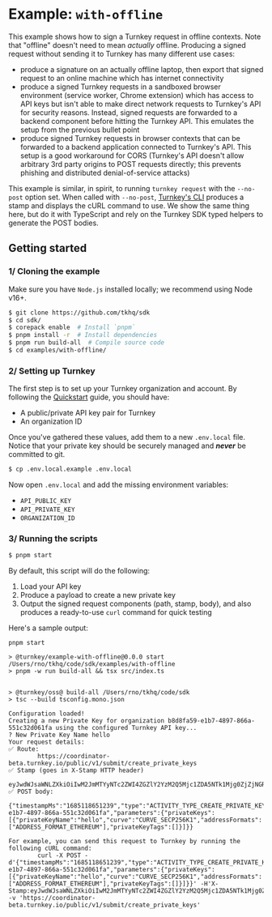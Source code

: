# Example: `with-offline`

This example shows how to sign a Turnkey request in offline contexts. Note that "offline" doesn't need to mean _actually_ offline. Producing a signed request without sending it to Turnkey has many different use cases:

- produce a signature on an actually offline laptop, then export that signed request to an online machine which has internet connectivity
- produce a signed Turnkey requests in a sandboxed browser environment (service worker, Chrome extension) which has access to API keys but isn't able to make direct network requests to Turnkey's API for security reasons. Instead, signed requests are forwarded to a backend component before hitting the Turnkey API. This emulates the setup from the previous bullet point
- produce signed Turnkey requests in browser contexts that can be forwarded to a backend application connected to Turnkey's API. This setup is a good workaround for CORS (Turnkey's API doesn't allow arbitrary 3rd party origins to POST requests directly; this prevents phishing and distributed denial-of-service attacks)

This example is similar, in spirit, to running `turnkey request` with the `--no-post` option set. When called with `--no-post`, [Turnkey's CLI](https://github.com/tkhq/tkcli) produces a stamp and displays the cURL command to use. We show the same thing here, but do it with TypeScript and rely on the Turnkey SDK typed helpers to generate the POST bodies.

## Getting started

### 1/ Cloning the example

Make sure you have `Node.js` installed locally; we recommend using Node v16+.

```bash
$ git clone https://github.com/tkhq/sdk
$ cd sdk/
$ corepack enable  # Install `pnpm`
$ pnpm install -r  # Install dependencies
$ pnpm run build-all  # Compile source code
$ cd examples/with-offline/
```

### 2/ Setting up Turnkey

The first step is to set up your Turnkey organization and account. By following the [Quickstart](https://turnkey.readme.io/docs/quickstart) guide, you should have:

- A public/private API key pair for Turnkey
- An organization ID

Once you've gathered these values, add them to a new `.env.local` file. Notice that your private key should be securely managed and **_never_** be committed to git.

```bash
$ cp .env.local.example .env.local
```

Now open `.env.local` and add the missing environment variables:

- `API_PUBLIC_KEY`
- `API_PRIVATE_KEY`
- `ORGANIZATION_ID`

### 3/ Running the scripts

```bash
$ pnpm start
```

By default, this script will do the following:

1. Load your API key
2. Produce a payload to create a new private key
3. Output the signed request components (path, stamp, body), and also produces a ready-to-use `curl` command for quick testing

Here's a sample output:

```
pnpm start

> @turnkey/example-with-offline@0.0.0 start /Users/rno/tkhq/code/sdk/examples/with-offline
> pnpm -w run build-all && tsx src/index.ts


> @turnkey/oss@ build-all /Users/rno/tkhq/code/sdk
> tsc --build tsconfig.mono.json

Configuration loaded!
Creating a new Private Key for organization b8d8fa59-e1b7-4897-866a-551c32d061fa using the configured Turnkey API key...
? New Private Key Name hello
Your request details:
✅ Route:
        https://coordinator-beta.turnkey.io/public/v1/submit/create_private_keys
✅ Stamp (goes in X-Stamp HTTP header)
        eyJwdWJsaWNLZXkiOiIwM2JmMTYyNTc2ZWI4ZGZlY2YzM2Q5Mjc1ZDA5NTk1Mjg0ZjZjNGRmMGRiNjE1NmMzYzU4Mjc3Nzg4NmEwZWUwYWMiLCJzY2hlbWUiOiJTSUdOQVRVUkVfU0NIRU1FX1RLX0FQSV9QMjU2Iiwic2lnbmF0dXJlIjoiMzA0NDAyMjA0MjFjNzk0YzAzZDQxNDRhNjkyZmMwN2YxZjZhNGYxNzNhOGRhMGU3NTdiNWNlYWU1ZGQzNmQ2YWZjZmYwMzdkMDIyMDAzZmQ3OWRjYWI4MTYxMDAxYjRiYWQwNjVjMzE4ZWYzNDUxZTViZGVhMTYxM2VlMmNiOTkzMjVmZjVmMjBmNjIifQ
✅ POST body:
        {"timestampMs":"1685118651239","type":"ACTIVITY_TYPE_CREATE_PRIVATE_KEYS","organizationId":"b8d8fa59-e1b7-4897-866a-551c32d061fa","parameters":{"privateKeys":[{"privateKeyName":"hello","curve":"CURVE_SECP256K1","addressFormats":["ADDRESS_FORMAT_ETHEREUM"],"privateKeyTags":[]}]}}

For example, you can send this request to Turnkey by running the following cURL command:
        curl -X POST -d'{"timestampMs":"1685118651239","type":"ACTIVITY_TYPE_CREATE_PRIVATE_KEYS","organizationId":"b8d8fa59-e1b7-4897-866a-551c32d061fa","parameters":{"privateKeys":[{"privateKeyName":"hello","curve":"CURVE_SECP256K1","addressFormats":["ADDRESS_FORMAT_ETHEREUM"],"privateKeyTags":[]}]}}' -H'X-Stamp:eyJwdWJsaWNLZXkiOiIwM2JmMTYyNTc2ZWI4ZGZlY2YzM2Q5Mjc1ZDA5NTk1Mjg0ZjZjNGRmMGRiNjE1NmMzYzU4Mjc3Nzg4NmEwZWUwYWMiLCJzY2hlbWUiOiJTSUdOQVRVUkVfU0NIRU1FX1RLX0FQSV9QMjU2Iiwic2lnbmF0dXJlIjoiMzA0NDAyMjA0MjFjNzk0YzAzZDQxNDRhNjkyZmMwN2YxZjZhNGYxNzNhOGRhMGU3NTdiNWNlYWU1ZGQzNmQ2YWZjZmYwMzdkMDIyMDAzZmQ3OWRjYWI4MTYxMDAxYjRiYWQwNjVjMzE4ZWYzNDUxZTViZGVhMTYxM2VlMmNiOTkzMjVmZjVmMjBmNjIifQ' -v 'https://coordinator-beta.turnkey.io/public/v1/submit/create_private_keys'
```
